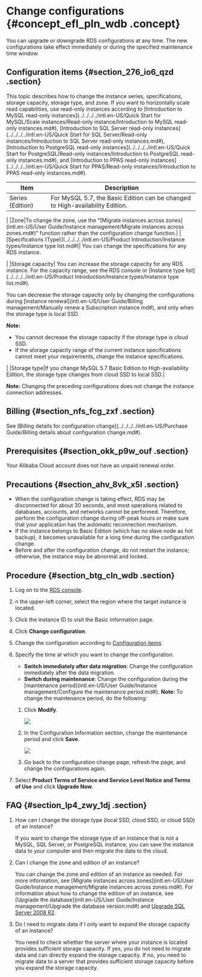 # Change configurations {#concept_efl_pln_wdb .concept}

You can upgrade or downgrade RDS configurations at any time. The new configurations take effect immediately or during the specified maintenance time window.

## Configuration items {#section_276_io6_qzd .section}

This topic describes how to change the instance series, specifications, storage capacity, storage type, and zone. If you want to horizontally scale read capabilities, use read-only instances according to [Introduction to MySQL read-only instances](../../../../intl.en-US/Quick Start for MySQL/Scale instances/Read-only instance/Introduction to MySQL read-only instances.md#), [Introduction to SQL Server read-only instances](../../../../intl.en-US/Quick Start for SQL Server/Read-only instances/Introduction to SQL Server read-only instances.md#), [Introduction to PostgreSQL read-only instances](../../../../intl.en-US/Quick Start for PostgreSQL/Read-only instances/Introduction to PostgreSQL read-only instances.md#), and [Introduction to PPAS read-only instances](../../../../intl.en-US/Quick Start for PPAS/Read-only instances/Introduction to PPAS read-only instances.md#).

|Item|Description|
|----|-----------|
|Series \(Edition\)| For MySQL 5.7, the Basic Edition can be changed to High-availability Edition.

 |
|Zone|To change the zone, use the "[Migrate instances across zones](intl.en-US/User Guide/Instance management/Migrate instances across zones.md#)" function rather than the configuration change function.|
|[Specifications \(Type\)](../../../../intl.en-US/Product Introduction/Instance types/Instance type list.md#)| You can change the specifications for any RDS instance.

 |
|Storage capacity| You can increase the storage capacity for any RDS instance. For the capacity range, see the RDS console or [Instance type list](../../../../intl.en-US/Product Introduction/Instance types/Instance type list.md#).

 You can decrease the storage capacity only by changing the configurations during [instance renewal](intl.en-US/User Guide/Billing management/Manually renew a Subscription instance.md#), and only when the storage type is local SSD.

 **Note:** 

-   You cannot decrease the storage capacity if the storage type is cloud SSD.
-   If the storage capacity range of the current instance specifications cannot meet your requirements, change the instance specifications.

 |
|Storage type|If you change MySQL 5.7 Basic Edition to High-availability Edition, the storage type changes from cloud SSD to local SSD.|

**Note:** Changing the preceding configurations does not change the instance connection addresses.

## Billing {#section_nfs_fcg_zxf .section}

See [Billing details for configuration change](../../../../intl.en-US/Purchase Guide/Billing details about configuration change.md#).

## Prerequisites {#section_okk_p9w_ouf .section}

Your Alibaba Cloud account does not have an unpaid renewal order.

## Precautions {#section_ahv_8vk_x5l .section}

-   When the configuration change is taking effect, RDS may be disconnected for about 30 seconds, and most operations related to databases, accounts, and networks cannot be performed. Therefore, perform the configuration change during off-peak hours or make sure that your application has the automatic reconnection mechanism.
-   If the instance belongs to Basic Edition \(which has no slave node as hot backup\), it becomes unavailable for a long time during the configuration change.
-   Before and after the configuration change, do not restart the instance; otherwise, the instance may be abnormal and locked.

## Procedure {#section_btg_cln_wdb .section}

1.  Log on to the [RDS console](https://rds.console.aliyun.com/).
2.  n the upper-left corner, select the region where the target instance is located.
3.  Click the instance ID to visit the Basic Information page.
4.  Click **Change configuration**.
5.  Change the configuration according to [Configuration items](#section_276_io6_qzd).
6.  Specify the time at which you want to change the configuration.

    -   **Switch immediately after data migration**: Change the configuration immediately after the data migration.
    -   **Switch during maintenance**: Change the configuration during the [maintenance period](intl.en-US/User Guide/Instance management/Configure the maintenance period.md#).
    **Note:** To change the maintenance period, do the following:

    1.  Click **Modify**.

        ![](http://static-aliyun-doc.oss-cn-hangzhou.aliyuncs.com/assets/img/7891/15658369053043_en-US.png)

    2.  In the Configuration Information section, change the maintenance period and click **Save**.

        ![](http://static-aliyun-doc.oss-cn-hangzhou.aliyuncs.com/assets/img/7891/15658369067257_en-US.png)

    3.  Go back to the configuration change page, refresh the page, and change the configurations again.
7.  Select **Product Terms of Service and Service Level Notice and Terms of Use** and click **Upgrade Now**.

## FAQ {#section_lp4_zwy_1dj .section}

1.  How can I change the storage type \(local SSD, cloud SSD, or cloud SSD\) of an instance?

    If you want to change the storage type of an instance that is not a MySQL, SQL Server, or PostgreSQL instance, you can save the instance data to your computer and then migrate the data to the cloud.

2.  Can I change the zone and edition of an instance?

    You can change the zone and edition of an instance as needed. For more information, see [Migrate instances across zones](intl.en-US/User Guide/Instance management/Migrate instances across zones.md#). For information about how to change the edition of an instance, see [Upgrade the database](intl.en-US/User Guide/Instance management/Upgrade the database version.md#) and [Upgrade SQL Server 2008 R2](https://www.alibabacloud.com/help/zh/doc-detail/111658.htm).

3.  Do I need to migrate data if I only want to expand the storage capacity of an instance?

    You need to check whether the server where your instance is located provides sufficient storage capacity. If yes, you do not need to migrate data and can directly expand the storage capacity. If no, you need to migrate data to a server that provides sufficient storage capacity before you expand the storage capacity.


